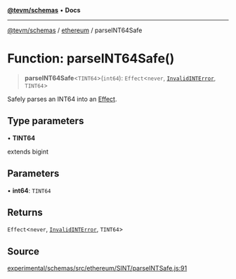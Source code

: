 [**@tevm/schemas**](../../README.md) • **Docs**

***

[@tevm/schemas](../../modules.md) / [ethereum](../README.md) / parseINT64Safe

# Function: parseINT64Safe()

> **parseINT64Safe**\<`TINT64`\>(`int64`): `Effect`\<`never`, [`InvalidINTError`](../classes/InvalidINTError.md), `TINT64`\>

Safely parses an INT64 into an [Effect](https://www.effect.website/docs/essentials/effect-type).

## Type parameters

• **TINT64**

extends bigint

## Parameters

• **int64**: `TINT64`

## Returns

`Effect`\<`never`, [`InvalidINTError`](../classes/InvalidINTError.md), `TINT64`\>

## Source

[experimental/schemas/src/ethereum/SINT/parseINTSafe.js:91](https://github.com/evmts/tevm-monorepo/blob/main/experimental/schemas/src/ethereum/SINT/parseINTSafe.js#L91)

